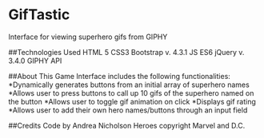 # GifTastic

Interface for viewing superhero gifs from GIPHY

##Technologies Used
HTML 5
CSS3
Bootstrap v. 4.3.1
JS ES6
jQuery v. 3.4.0
GIPHY API

##About This Game
Interface includes the following functionalities:
*Dynamically generates buttons from an initial array of superhero names
*Allows user to press buttons to call up 10 gifs of the superhero named on the button
*Allows user to toggle gif animation on click
*Displays gif rating
\*Allows user to add their own hero names/buttons through an input field

##Credits
Code by Andrea Nicholson
Heroes copyright Marvel and D.C.
